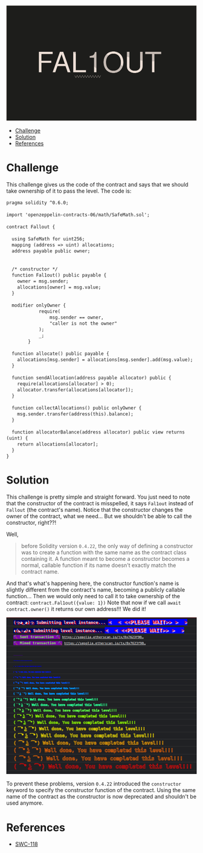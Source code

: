 ![FAL1OUT](/assets/img/BigLevel2.svg)
- [Challenge](#challenge)
- [Solution](#solution)
- [References](#references)
   
# Challenge

This challenge gives us the code of the contract and says that we should take ownership of it to pass the level.
The code is:
``` // SPDX-License-Identifier: MIT
pragma solidity ^0.6.0;

import 'openzeppelin-contracts-06/math/SafeMath.sol';

contract Fallout {
  
  using SafeMath for uint256;
  mapping (address => uint) allocations;
  address payable public owner;


  /* constructor */
  function Fal1out() public payable {
    owner = msg.sender;
    allocations[owner] = msg.value;
  }

  modifier onlyOwner {
	        require(
	            msg.sender == owner,
	            "caller is not the owner"
	        );
	        _;
	    }

  function allocate() public payable {
    allocations[msg.sender] = allocations[msg.sender].add(msg.value);
  }

  function sendAllocation(address payable allocator) public {
    require(allocations[allocator] > 0);
    allocator.transfer(allocations[allocator]);
  }

  function collectAllocations() public onlyOwner {
    msg.sender.transfer(address(this).balance);
  }

  function allocatorBalance(address allocator) public view returns (uint) {
    return allocations[allocator];
  }
}
```

# Solution

This challenge is pretty simple and straight forward. You just need to note that the constructor of the contract is misspelled, it says `Fal1out` instead of `Fallout` (the contract's name). 
Notice that the constructor changes the owner of the contract, what we need... But we shouldn't be able to call the constructor, right??!

Well, 
> before Solidity version `0.4.22`, the only way of defining a constructor was to create a function with the same name as the contract class containing it. A function meant to become a constructor becomes a normal, callable function if its name doesn't exactly match the contract name.

And that's what's happening here, the constructor function's name is slightly different from the contract's name, becoming a publicly callable function... Then we would only need to call it to take ownership of the contract:
`contract.Fal1out({value: 1})`
Note that now if we call `await contract.owner()` it returns our own address!!! We did it!

![Well done](/assets/img/ethernaut_solved.png)

To prevent these problems, version `0.4.22` introduced the `constructor` keyword to specify the constructor function of the contract. Using the same name of the contract as the constructor is now deprecated and shouldn't be used anymore. 

# References
- [SWC-118](https://swcregistry.io/docs/SWC-118)